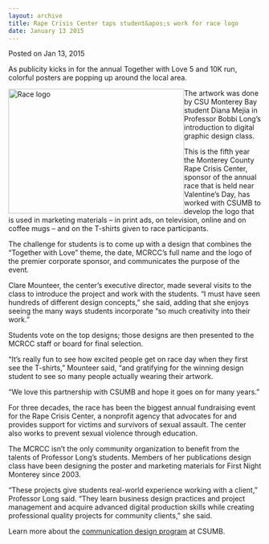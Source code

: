 ```yaml
---
layout: archive
title: Rape Crisis Center taps student&apos;s work for race logo
date: January 13 2015
---
```





<span class="date">Posted on Jan 13, 2015    </span>
<p>As publicity kicks in for the annual Together with Love 5 and
10K run, colorful posters are popping up around the local area.</p>
<p><img alt="Race logo" src="http://news.csumb.edu/sites/default/files/65/attachments/news/images/twl_2015_design_final.jpg" style="width:350px; height:248px; float:left">The artwork was
done by CSU Monterey Bay student Diana Mejia in Professor Bobbi
Long&#x2019;s introduction to digital graphic design class.</img></p>
<p>This is the fifth year the Monterey County Rape Crisis Center,
sponsor of the annual race that is held near Valentine&#x2019;s Day, has
worked with CSUMB to develop the logo that is used in marketing
materials &#x2013; in print ads, on television, online and on coffee mugs
&#x2013; and on the T-shirts given to race participants.</p>
<p>The challenge for students is to come up with a design that
combines the &#x201C;Together with Love&#x201D; theme, the date, MCRCC&#x2019;s full
name and the logo of the premier corporate sponsor, and
communicates the purpose of the event.</p>
<p>Clare Mounteer, the center&#x2019;s executive director, made several
visits to the class to introduce the project and work with the
students. &#x201C;I must have seen hundreds of different design concepts,&#x201D;
she said, adding that she enjoys seeing the many ways students
incorporate &#x201C;so much creativity into their work.&#x201D;</p>
<p>Students vote on the top designs; those designs are then
presented to the MCRCC staff or board for final selection.</p>
<p>&#x201C;It&#x2019;s really fun to see how excited people get on race day when
they first see the T-shirts,&#x201D; Mounteer said, &#x201C;and gratifying for
the winning design student to see so many people actually wearing
their artwork.</p>
<p>&#x201C;We love this partnership with CSUMB and hope it goes on for
many years.&#x201D;</p>
<p>For three decades, the race has been the biggest annual
fundraising event for the Rape Crisis Center, a nonprofit agency
that advocates for and provides support for victims and survivors
of sexual assault. The center also works to prevent sexual violence
through education.</p>
<p>The MCRCC isn&#x2019;t the only community organization to benefit from
the talents of Professor Long&#x2019;s students. Members of her
publications design class have been designing the poster and
marketing materials for First Night Monterey since 2003.</p>
<p>&#x201C;These projects give students real-world experience working with
a client,&#x201D; Professor Long said. &#x201C;They learn business design
practices and project management and acquire advanced digital
production skills while creating professional quality projects for
community clients,&#x201D; she said.</p>
<p>Learn more about the <a href="http://itcd.csumb.edu/bs-cd" rel="nofollow">communication design program</a> at CSUMB.<br>
&#xA0;</br></p>
<p><br>
&#xA0;</br></p>





